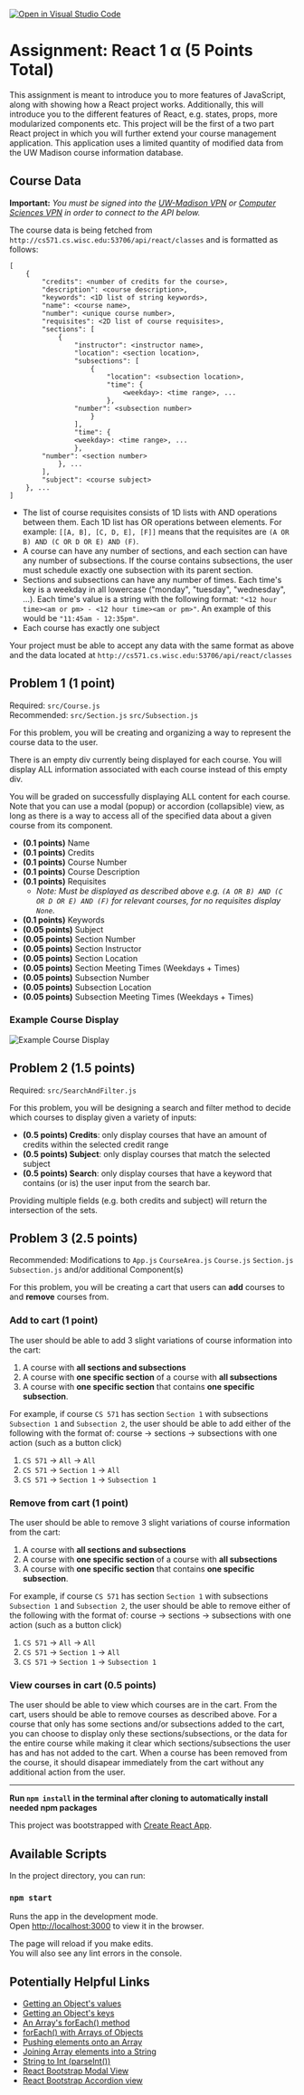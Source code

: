 [![Open in Visual Studio Code](https://classroom.github.com/assets/open-in-vscode-f059dc9a6f8d3a56e377f745f24479a46679e63a5d9fe6f495e02850cd0d8118.svg)](https://classroom.github.com/online_ide?assignment_repo_id=5828962&assignment_repo_type=AssignmentRepo)
# Assignment: React 1 α (5 Points Total)

This assignment is meant to introduce you to more features of JavaScript, along with showing how a React project works. Additionally, this will introduce you to the different features of React, e.g. states, props, more modularized components etc. This project will be the first of a two part React project in which you will further extend your course management application. This application uses a limited quantity of modified data from the UW Madison course information database.

## Course Data
**Important:** *You must be signed into the [UW-Madison VPN](https://uwmadison.vpn.wisc.edu) or [Computer Sciences VPN](https://compsci.vpn.wisc.edu) in order to connect to the API below.*

The course data is being fetched from `http://cs571.cs.wisc.edu:53706/api/react/classes` and is formatted as follows:

```
[
    {
        "credits": <number of credits for the course>,
        "description": <course description>,
        "keywords": <1D list of string keywords>,
        "name": <course name>,
        "number": <unique course number>,
        "requisites": <2D list of course requisites>,
        "sections": [
            {
                "instructor": <instructor name>,
                "location": <section location>,
                "subsections": [
                    {
                        "location": <subsection location>,
                       	"time": {
                            <weekday>: <time range>, ...
                        },
    			"number": <subsection number>
                    }
                ],
                "time": {
                <weekday>: <time range>, ...
                },
		"number": <section number>
            }, ...
        ],
        "subject": <course subject>
    }, ...
]
```

- The list of course requisites consists of 1D lists with AND operations between them. Each 1D list has OR operations between elements. For example: `[[A, B], [C, D, E], [F]]` means that the requisites are `(A OR B) AND (C OR D OR E) AND (F)`.
- A course can have any number of sections, and each section can have any number of subsections. If the course contains subsections, the user must schedule exactly one subsection with its parent section.
- Sections and subsections can have any number of times. Each time's key is a weekday in all lowercase ("monday", "tuesday", "wednesday", ...). Each time's value is a string with the following format: `"<12 hour time><am or pm> - <12 hour time><am or pm>"`. An example of this would be `"11:45am - 12:35pm"`.
- Each course has exactly one subject

Your project must be able to accept any data with the same format as above and the data located at `http://cs571.cs.wisc.edu:53706/api/react/classes`

## Problem 1 (1 point)

Required: `src/Course.js`<br>
Recommended: `src/Section.js` `src/Subsection.js`

For this problem, you will be creating and organizing a way to represent the course data to the user.

There is an empty div currently being displayed for each course. You will display ALL information associated with each course instead of this empty div.

You will be graded on successfully displaying ALL content for each course. Note that you can use a modal (popup) or accordion (collapsible) view, as long as there is a way to access all of the specified data about a given course from its component.

- **(0.1 points)** Name
- **(0.1 points)** Credits
- **(0.1 points)** Course Number
- **(0.1 points)** Course Description
- **(0.1 points)** Requisites
  - _Note: Must be displayed as described above e.g. `(A OR B) AND (C OR D OR E) AND (F)` for relevant courses, for no requisites display `None`._
- **(0.1 points)** Keywords
- **(0.05 points)** Subject
- **(0.05 points)** Section Number
- **(0.05 points)** Section Instructor
- **(0.05 points)** Section Location
- **(0.05 points)** Section Meeting Times (Weekdays + Times)
- **(0.05 points)** Subsection Number
- **(0.05 points)** Subsection Location
- **(0.05 points)** Subsection Meeting Times (Weekdays + Times)

### Example Course Display

![Example Course Display](img/course-display-example.png)

## Problem 2 (1.5 points)

Required: `src/SearchAndFilter.js`

For this problem, you will be designing a search and filter method to decide which courses to display given a variety of inputs:

- **(0.5 points) Credits**: only display courses that have an amount of credits within the selected credit range
- **(0.5 points) Subject**: only display courses that match the selected subject
- **(0.5 points) Search**: only display courses that have a keyword that contains (or is) the user input from the search bar.

Providing multiple fields (e.g. both credits and subject) will return the intersection of the sets.

## Problem 3 (2.5 points)

Recommended: Modifications to `App.js` `CourseArea.js` `Course.js` `Section.js` `Subsection.js` and/or additional Component(s)

For this problem, you will be creating a cart that users can **add** courses to and **remove** courses from.

### Add to cart (1 point)

The user should be able to add 3 slight variations of course information into the cart:

1. A course with **all sections and subsections**
2. A course with **one specific section** of a course with **all subsections**
3. A course with **one specific section** that contains **one specific subsection**.

For example, if course `CS 571` has section `Section 1` with subsections `Subsection 1` and `Subsection 2`, the user should be able to add either of the following with the format of: course -> sections -> subsections with one action (such as a button click)

1. `CS 571` -> `All` -> `All`
2. `CS 571` -> `Section 1` -> `All`
3. `CS 571` -> `Section 1` -> `Subsection 1`

### Remove from cart (1 point)

The user should be able to remove 3 slight variations of course information from the cart:

1. A course with **all sections and subsections**
2. A course with **one specific section** of a course with **all subsections**
3. A course with **one specific section** that contains **one specific subsection**.

For example, if course `CS 571` has section `Section 1` with subsections `Subsection 1` and `Subsection 2`, the user should be able to remove either of the following with the format of: course -> sections -> subsections with one action (such as a button click)

1. `CS 571` -> `All` -> `All`
2. `CS 571` -> `Section 1` -> `All`
3. `CS 571` -> `Section 1` -> `Subsection 1`

### View courses in cart (0.5 points)

The user should be able to view which courses are in the cart. From the cart, users should be able to remove courses as described above. For a course that only has some sections and/or subsections added to the cart, you can choose to display only these sections/subsections, or the data for the entire course while making it clear which sections/subsections the user has and has not added to the cart. When a course has been removed from the course, it should disapear immediately from the cart without any additional action from the user.

---

**Run `npm install` in the terminal after cloning to automatically install needed npm packages**

This project was bootstrapped with [Create React App](https://github.com/facebook/create-react-app).

## Available Scripts

In the project directory, you can run:

### `npm start`

Runs the app in the development mode.<br>
Open [http://localhost:3000](http://localhost:3000) to view it in the browser.

The page will reload if you make edits.<br>
You will also see any lint errors in the console.

## Potentially Helpful Links

- [Getting an Object's values](https://developer.mozilla.org/en-US/docs/Web/JavaScript/Reference/Global_Objects/Object/values)
- [Getting an Object's keys](https://developer.mozilla.org/en-US/docs/Web/JavaScript/Reference/Global_Objects/Object/keys)
- [An Array's forEach() method](https://developer.mozilla.org/en-US/docs/Web/JavaScript/Reference/Global_Objects/Array/forEach)
- [forEach() with Arrays of Objects](https://stackoverflow.com/questions/16626735/how-to-loop-through-an-array-containing-objects-and-access-their-properties)
- [Pushing elements onto an Array](https://developer.mozilla.org/en-US/docs/Web/JavaScript/Reference/Global_Objects/Array/push)
- [Joining Array elements into a String](https://developer.mozilla.org/en-US/docs/Web/JavaScript/Reference/Global_Objects/Array/join)
- [String to Int (parseInt())](https://developer.mozilla.org/en-US/docs/Web/JavaScript/Reference/Global_Objects/parseInt)
- [React Bootstrap Modal View](https://react-bootstrap.github.io/components/modal/)
- [React Bootstrap Accordion view ](https://react-bootstrap.github.io/components/accordion/)
